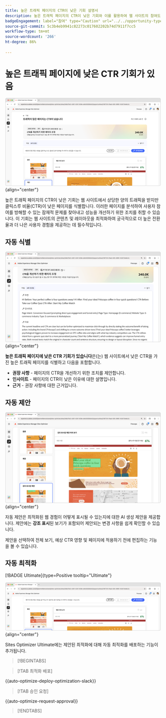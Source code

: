 ```yaml
---
title: 높은 트래픽 페이지의 CTR이 낮은 기회 설명서
description: 높은 트래픽 페이지의 CTR이 낮은 기회와 이를 활용하여 웹 사이트의 참여도를 높이는 방법에 대해 알아봅니다.
badgeEngagement: label="참여" type="Caution" url="../../opportunity-types/engagement.md" tooltip="참여"
source-git-commit: 5c3b4eb9941c82273c017602202b74d7911f7cc5
workflow-type: tm+mt
source-wordcount: '266'
ht-degree: 86%

---
```



# 높은 트래픽 페이지에 낮은 CTR 기회가 있음

![높은 트래픽 페이지에 낮은 CTR 기회가 있습니다](./assets/high-traffic-page-has-low-ctr/hero.png){align="center"}

높은 트래픽 페이지의 CTR이 낮은 기회는 웹 사이트에서 상당한 양의 트래픽을 받지만 클릭스루 비율(CTR)이 낮은 페이지를 식별합니다. 이러한 페이지를 분석하여 사용자 참여를 방해할 수 있는 잠재적 문제를 찾아내고 성능을 개선하기 위한 조치를 취할 수 있습니다. 이 기회는 웹 사이트의 콘텐츠 및 레이아웃을 최적화하여 궁극적으로 더 높은 전환율과 더 나은 사용자 경험을 제공하는 데 필수적입니다.

## 자동 식별

![자동 식별 높은 트래픽 페이지의 CTR이 낮은 문제](./assets/high-traffic-page-has-low-ctr/auto-identify.png){align="center"}

**높은 트래픽 페이지에 낮은 CTR 기회가 있습니다**&#x200B;은(는) 웹 사이트에서 낮은 CTR을 가진 높은 트래픽 페이지를 식별하고 다음을 포함합니다.

* **권장 사항** - 페이지의 CTR을 개선하기 위한 조치를 제안합니다.
* **인사이트** - 페이지의 CTR이 낮은 이유에 대한 설명입니다.
* **근거** - 권장 사항에 대한 근거입니다.

## 자동 제안

![자동 제안 높은 트래픽 페이지의 CTR이 낮은 문제](./assets/high-traffic-page-has-low-ctr/auto-suggest.png){align="center"}

자동 제안은 최적화된 웹 경험이 어떻게 표시될 수 있는지에 대한 AI 생성 제안을 제공합니다. 제안에는 **강조 표시**&#x200B;된 보기가 포함되어 제안되는 변경 사항을 쉽게 확인할 수 있습니다.

제안을 선택하여 전체 보기, 예상 CTR 영향 및 페이지에 적용하기 전에 편집하는 기능을 볼 수 있습니다.

## 자동 최적화

[!BADGE Ultimate]{type=Positive tooltip="Ultimate"}

![자동 제안 높은 트래픽 페이지의 CTR이 낮은 문제](./assets/high-traffic-page-has-low-ctr/auto-optimize.png){align="center"}

Sites Optimizer Ultimate에는 제안된 최적화에 대해 자동 최적화를 배포하는 기능이 추가됩니다.

>[!BEGINTABS]

>[!TAB 최적화 배포]

{{auto-optimize-deploy-optimization-slack}}

>[!TAB 승인 요청]

{{auto-optimize-request-approval}}

>[!ENDTABS]
